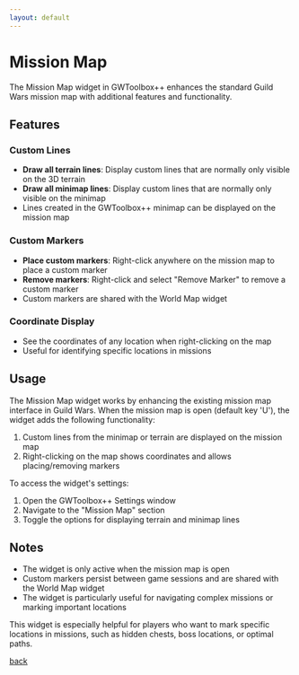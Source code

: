 ```yaml
---
layout: default
---
```


# Mission Map

The Mission Map widget in GWToolbox++ enhances the standard Guild Wars mission map with additional features and functionality.

## Features

### Custom Lines
- **Draw all terrain lines**: Display custom lines that are normally only visible on the 3D terrain
- **Draw all minimap lines**: Display custom lines that are normally only visible on the minimap
- Lines created in the GWToolbox++ minimap can be displayed on the mission map

### Custom Markers
- **Place custom markers**: Right-click anywhere on the mission map to place a custom marker
- **Remove markers**: Right-click and select "Remove Marker" to remove a custom marker
- Custom markers are shared with the World Map widget

### Coordinate Display
- See the coordinates of any location when right-clicking on the map
- Useful for identifying specific locations in missions

## Usage

The Mission Map widget works by enhancing the existing mission map interface in Guild Wars. When the mission map is open (default key 'U'), the widget adds the following functionality:

1. Custom lines from the minimap or terrain are displayed on the mission map
2. Right-clicking on the map shows coordinates and allows placing/removing markers

To access the widget's settings:
1. Open the GWToolbox++ Settings window
2. Navigate to the "Mission Map" section
3. Toggle the options for displaying terrain and minimap lines

## Notes

- The widget is only active when the mission map is open
- Custom markers persist between game sessions and are shared with the World Map widget
- The widget is particularly useful for navigating complex missions or marking important locations

This widget is especially helpful for players who want to mark specific locations in missions, such as hidden chests, boss locations, or optimal paths.

[back](./)

